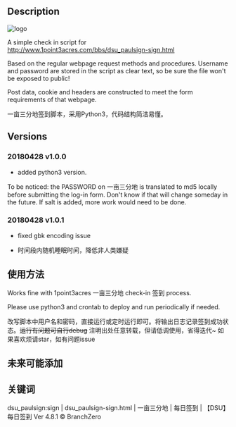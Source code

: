 ## Description

![logo](http://www.1point3acres.com/bbs/static/image/common/logo.png)

A simple check in script for http://www.1point3acres.com/bbs/dsu_paulsign-sign.html

Based on the regular webpage request methods and procedures. Username and password are stored in the script as clear text, so be sure the file won't be exposed to public!

Post data, cookie and headers are constructed to meet the form requirements of that webpage.

一亩三分地签到脚本，采用Python3，代码结构简洁易懂。

## Versions

### 20180428 v1.0.0

- added python3 version.

To be noticed: the PASSWORD on 一亩三分地 is translated to md5 locally before submitting the log-in form.
Don't know if that will change someday in the future. If salt is added, more work would need to be done.

### 20180428 v1.0.1

- fixed gbk encoding issue

- 时间段内随机睡眠时间，降低非人类嫌疑

## 使用方法

Works fine with 1point3acres 一亩三分地 check-in 签到 process.

Please use python3 and crontab to deploy and run periodically if needed.

改写脚本中用户名和密码，直接运行或定时运行即可。将输出日志记录签到成功状态。~~运行有问题可自行debug~~
注明出处任意转载，但请低调使用，省得迭代~
如果喜欢烦请star，如有问题issue

## 未来可能添加



## 关键词

dsu_paulsign:sign | dsu_paulsign-sign.html | 一亩三分地 | 每日签到 | 【DSU】每日签到 Ver 4.8.1 © BranchZero
